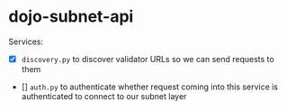 # dojo-subnet-api

Services:
- [x] `discovery.py` to discover validator URLs so we can send requests to them
- [] `auth.py` to authenticate whether request coming into this service is authenticated to connect to our subnet layer
